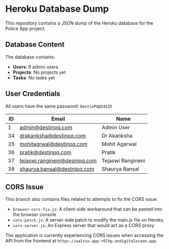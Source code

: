 # Heroku Database Dump

This repository contains a JSON dump of the Heroku database for the Police App project.

## Database Content

The database contains:

- **Users**: 6 admin users
- **Projects**: No projects yet
- **Tasks**: No tasks yet

## User Credentials

All users have the same password: `DestinPQ@24225`

| ID | Email | Name |
|----|-------|------|
| 1 | admin@destinpq.com | Admin User |
| 34 | drakanksha@destinpq.com | Dr Akanksha |
| 35 | mohitagrwal@destinpq.com | Mohit Agarwal |
| 36 | pratik@destinpq.com | Pratik |
| 37 | tejaswi.rangineni@desinpq.com | Tejaswi Rangineni |
| 38 | shaurya.bansal@destnipq.com | Shaurya Bansal |

## CORS Issue

This branch also contains files related to attempts to fix the CORS issue:

- `browser-cors-fix.js`: A client-side workaround that can be pasted into the browser console
- `cors-patch.js`: A server-side patch to modify the main.js file on Heroku
- `cors-server.js`: An Express server that would act as a CORS proxy

The application is currently experiencing CORS issues when accessing the API from the frontend at `https://walrus-app-r6lhp.ondigitalocean.app`. 